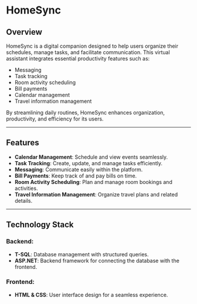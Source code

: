 # HomeSync

## Overview
HomeSync is a digital companion designed to help users organize their schedules, manage tasks, and facilitate communication. This virtual assistant integrates essential productivity features such as:

- Messaging
- Task tracking
- Room activity scheduling
- Bill payments
- Calendar management
- Travel information management

By streamlining daily routines, HomeSync enhances organization, productivity, and efficiency for its users.

---

## Features
- **Calendar Management**: Schedule and view events seamlessly.
- **Task Tracking**: Create, update, and manage tasks efficiently.
- **Messaging**: Communicate easily within the platform.
- **Bill Payments**: Keep track of and pay bills on time.
- **Room Activity Scheduling**: Plan and manage room bookings and activities.
- **Travel Information Management**: Organize travel plans and related details.

---

## Technology Stack
### Backend:
- **T-SQL**: Database management with structured queries.
- **ASP.NET**: Backend framework for connecting the database with the frontend.

### Frontend:
- **HTML & CSS**: User interface design for a seamless experience.


